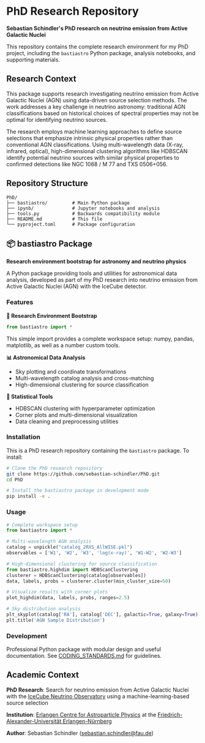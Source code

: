 # PhD Research Repository

**Sebastian Schindler's PhD research on neutrino emission from Active Galactic Nuclei**

This repository contains the complete research environment for my PhD project, including the `bastiastro` Python package, analysis notebooks, and supporting materials.

## Research Context

This package supports research investigating neutrino emission from Active Galactic Nuclei (AGN) using data-driven source selection methods. The work addresses a key challenge in neutrino astronomy: traditional AGN classifications based on historical choices of spectral properties may not be optimal for identifying neutrino sources.

The research employs machine learning approaches to define source selections that emphasize intrinsic physical properties rather than conventional AGN classifications. Using multi-wavelength data (X-ray, infrared, optical), high-dimensional clustering algorithms like HDBSCAN identify potential neutrino sources with similar physical properties to confirmed detections like NGC 1068 / M 77 and TXS 0506+056.

## Repository Structure

```
PhD/
├── bastiastro/         # Main Python package
├── ipynb/              # Jupyter notebooks and analysis
├── tools.py            # Backwards compatibility module
├── README.md           # This file
└── pyproject.toml      # Package configuration
```

## 📦 bastiastro Package

**Research environment bootstrap for astronomy and neutrino physics**

A Python package providing tools and utilities for astronomical data analysis, developed as part of my PhD research into neutrino emission from Active Galactic Nuclei (AGN) with the IceCube detector.

### Features

**🚀 Research Environment Bootstrap**
```python
from bastiastro import *
```

This simple import provides a complete workspace setup: numpy, pandas, matplotlib, as well as a number custom tools.

**📊 Astronomical Data Analysis**
- Sky plotting and coordinate transformations
- Multi-wavelength catalog analysis and cross-matching
- High-dimensional clustering for source classification

**🔬 Statistical Tools**
- HDBSCAN clustering with hyperparameter optimization
- Corner plots and multi-dimensional visualization
- Data cleaning and preprocessing utilities

### Installation

This is a PhD research repository containing the `bastiastro` package. To install:

```bash
# Clone the PhD research repository
git clone https://github.com/sebastian-schindler/PhD.git
cd PhD

# Install the bastiastro package in development mode
pip install -e .
```

### Usage

```python
# Complete workspace setup
from bastiastro import *

# Multi-wavelength AGN analysis
catalog = unpickle("catalog_2RXS_AllWISE.pkl")
observables = ['W1', 'W2', 'W3', 'log(x-ray)', 'W1-W2', 'W2-W3']

# High-dimensional clustering for source classification
from bastiastro.highdim import HDBScanClustering
clusterer = HDBScanClustering(catalog[observables])
data, labels, probs = clusterer.cluster(min_cluster_size=50)

# Visualize results with corner plots
plot_highdim(data, labels, probs, ranges=2.5)

# Sky distribution analysis
plt_skyplot(catalog['RA'], catalog['DEC'], galactic=True, galaxy=True)
plt.title('AGN Sample Distribution')
```

### Development

Professional Python package with modular design and useful documentation. See [CODING_STANDARDS.md](CODING_STANDARDS.md) for guidelines.

## Academic Context

**PhD Research**: Search for neutrino emission from Active Galactic Nuclei with the [IceCube Neutrino Observatory](https://github.com/icecube) using a machine-learning-based source selection

**Institution**: [Erlangen Centre for Astroparticle Physics](https://ecap.nat.fau.de/) at the [Friedrich-Alexander-Universität Erlangen-Nürnberg](https://www.fau.eu/)

**Author**: Sebastian Schindler (sebastian.schindler@fau.de)
